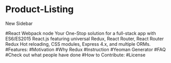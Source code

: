 # Product-Listing
New Sidebar

#React Webpack node
Your One-Stop solution for a full-stack app with ES6/ES2015 React.js featuring universal Redux, React Router, React Router Redux Hot reloading, CSS modules, Express 4.x, and multiple ORMs.
#Features:
#Motivation
#Why Redux
#Instruction
#Yeoman Generator
#FAQ
#Check out what people have done
#How to Contribute:
#License

